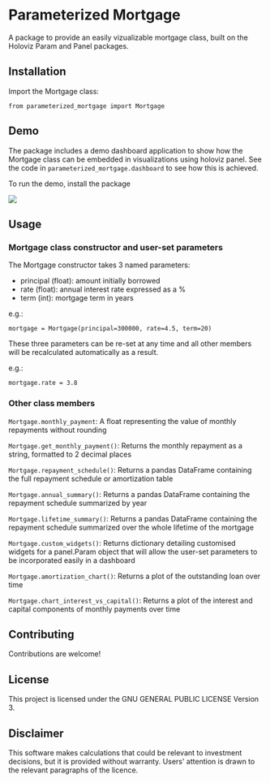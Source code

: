 # Parameterized Mortgage

A package to provide an easily vizualizable mortgage class, built on the Holoviz Param and Panel packages.


## Installation 

Import the Mortgage class:

`from parameterized_mortgage import Mortgage`

## Demo

The package includes a demo dashboard application to show how the Mortgage class can be embedded in visualizations using holoviz panel. See the code in `parameterized_mortgage.dashboard` to see how this is achieved. 

To run the demo, install the package 

![](https://raw.githubusercontent.com/JonathanMair/parameterized_mortgage/main/parameterized_mortgage_demo.png)


## Usage


### Mortgage class constructor and user-set parameters

The Mortgage constructor takes 3 named parameters:

- principal (float): amount initially borrowed
- rate (float): annual interest rate expressed as a %
- term (int): mortgage term in years

e.g.:

`mortgage = Mortgage(principal=300000, rate=4.5, term=20)`

These three parameters can be re-set at any time and all other members will be recalculated automatically as a result. 

e.g.: 

`mortgage.rate = 3.8`

### Other class members

`Mortgage.monthly_payment`: A float representing the value of monthly repayments without rounding

`Mortgage.get_monthly_payment()`: Returns the monthly repayment as a string, formatted to 2 decimal places

`Mortgage.repayment_schedule()`: Returns a pandas DataFrame containing the full repayment schedule or amortization table

`Mortgage.annual_summary()`: Returns a pandas DataFrame containing the repayment schedule summarized by year

`Mortgage.lifetime_summary()`: Returns a pandas DataFrame containing the repayment schedule summarized over the whole lifetime of the mortgage

`Mortgage.custom_widgets()`: Returns dictionary detailing customised widgets for a panel.Param object that will allow the user-set parameters to be incorporated easily in a dashboard

`Mortgage.amortization_chart()`: Returns a plot of the outstanding loan over time

`Mortgage.chart_interest_vs_capital()`: Returns a plot of the interest and capital components of monthly payments over time


## Contributing

Contributions are welcome!

## License

This project is licensed under the GNU GENERAL PUBLIC LICENSE Version 3.


## Disclaimer

This software makes calculations that could be relevant to investment decisions, but it is provided without warranty. Users' attention is drawn to the relevant paragraphs of the licence.

